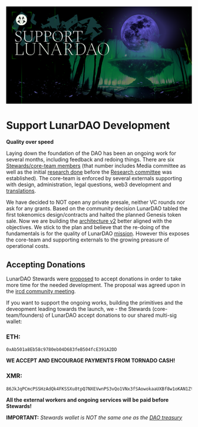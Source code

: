 ![](https://github.com/lunardao/dao/blob/master/support_ld.png)

# Support LunarDAO Development

**Quality over speed**

Laying down the foundation of the DAO has been an ongoing work for several months, including feedback and redoing things. There are six [Stewards/core-team members](https://wiki.lunardao.net/governance.html#stewards) (that number includes Media committee as well as the initial [research done](https://wiki.lunardao.net/intro.html) before the [Research committee](https://twitter.com/lunarpunksquad/status/1616859865024188419) was established). The core-team is enforced by several externals supporting with design, administration, legal questions, web3 development and [translations](https://wiki.lunardao.net/manifesto_tc.html).

We have decided to NOT open any private presale, neither VC rounds nor ask for any grants. Based on the community decision LunarDAO tabled the first tokenomics design/contracts and halted the planned Genesis token sale. Now we are building the [architecture v2](https://github.com/lunardao/dao) better aligned with the objectives. We stick to the plan and believe that the re-doing of the fundamentals is for the quality of LunarDAO [mission](https://wiki.lunardao.net/manifesto.html). However this exposes the core-team and supporting externals to the growing preasure of operational costs.

## Accepting Donations

LunarDAO Stewards were [proposed](https://forum.lunardao.net/t/tokenomics-lunar-vox/89/18?u=ogma) to accept donations in order to take more time for the needed development. The proposal was agreed upon in the [ircd community meeting](https://twitter.com/lunarpunksquad/status/1615001037949075456).

If you want to support the ongoing works, building the primitives and the deveopment leading towards the launch, we - the Stewards (core-team/founders) of LunarDAO accept donations to our shared multi-sig wallet:

### ETH:
```
0xAb501a8Eb58c9780eb04D683feB504fcE391A2DD
```

**WE ACCEPT AND ENCOURAGE PAYMENTS FROM TORNADO CASH!**

### XMR:
```
86JkJqPCmcPSSHzAdQk4FKSSXu8tpQ7NXEVwnPS3vQo1VNx3fSAowokaaUXBf8w1oKAN1ZtHJo4LYPBVyPaw9xeg6szaZhw
```

**All the external workers and ongoing services will be paid before Stewards!**

**IMPORTANT:** *Stewards wallet is NOT the same one as the [DAO treasury](https://etherscan.io/enslookup-search?search=lunarpunksquad.eth!)*
